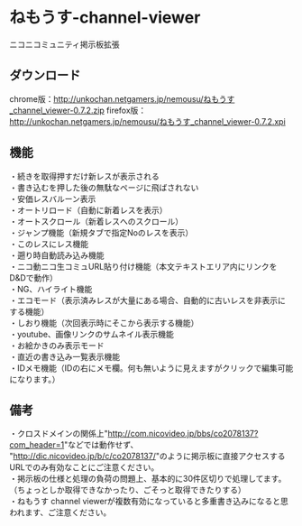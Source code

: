 # ねもうす-channel-viewer
ニコニコミュニティ掲示板拡張

## ダウンロード
chrome版：http://unkochan.netgamers.jp/nemousu/ねもうす_channel_viewer-0.7.2.zip
firefox版：http://unkochan.netgamers.jp/nemousu/ねもうす_channel_viewer-0.7.2.xpi

## 機能  
・続きを取得押すだけ新レスが表示される  
・書き込むを押した後の無駄なページに飛ばされない  
・安価レスバルーン表示  
・オートリロード（自動に新着レスを表示）  
・オートスクロール（新着レスへのスクロール）  
・ジャンプ機能（新規タブで指定Noのレスを表示）  
・このレスにレス機能  
・遡り時自動読み込み機能  
・ニコ動ニコ生コミュURL貼り付け機能（本文テキストエリア内にリンクをD&Dで動作）  
・NG、ハイライト機能  
・エコモード（表示済みレスが大量にある場合、自動的に古いレスを非表示にする機能）  
・しおり機能（次回表示時にそこから表示する機能）  
・youtube、画像リンクのサムネイル表示機能  
・お絵かきのみ表示モード  
・直近の書き込み一覧表示機能  
・IDメモ機能（IDの右にメモ欄。何も無いように見えますがクリックで編集可能になります。）  

## 備考
・クロスドメインの関係上"<http://com.nicovideo.jp/bbs/co2078137?com_header=1>"などでは動作せず、  
"<http://dic.nicovideo.jp/b/c/co2078137/>"のように掲示板に直接アクセスするURLでのみ有効なことにご注意ください。  
・掲示板の仕様と処理の負荷の問題上、基本的に30件区切りで処理してます。  
（ちょっとしか取得できなかったり、ごそっと取得できたりする）  
・ねもうす channel viewerが複数有効になっていると多重書き込みになると思われます、ご注意ください。
